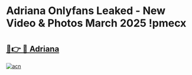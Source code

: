 # Adriana Onlyfans Leaked - New Video & Photos March 2025 !pmecx

# <h2><a href="https://o446f8.iuczelnia.edu.pl?title=Adriana&ref=pmecx">🔗👉 🔴 Adriana</a></h2>

[![acn](https://github.com/user-attachments/assets/0f9c940e-d8b0-45ae-aac7-cd30a18b3e1c)](https://o446f8.iuczelnia.edu.pl?title=Adriana&ref=pmecx)

